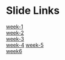 # Slide Links

[week-1](https://docs.google.com/presentation/d/1V3ydEhFCGR-c1Woiony4YKmmtGgd_-ioebh5ZwGzYWg/edit?usp=sharing)<br/>
[week-2](https://docs.google.com/presentation/d/1WUCdqzVcv2WwvxcpnVSRFF6BgVjgKZWW9CaSyF0YnL0/edit?usp=sharing)<br/>
[week-3](https://docs.google.com/presentation/d/1_M-k6uAIBAFaaS2NlN5izM2nCHdpRr5H4eOl53g5IC4/edit?usp=sharing)<br/>
[week-4](https://docs.google.com/presentation/d/1t9UFZ1Un_JCXfpNJrPkAA2ls-xLcsPCIA6NgC6JgJSg/edit?usp=sharing)
[week-5](https://docs.google.com/presentation/d/1ex2a8kJqAfokDJFliAoNXPvyyE1kg64Wt2VLJJu01uk/edit?usp=sharing)<br/>
[week6](https://docs.google.com/presentation/d/1SqXMq0yYxGYTC1n9BTPqEG1LL71Uh8SOz_74Dvrl7H4/edit?usp=sharing)<br/>
